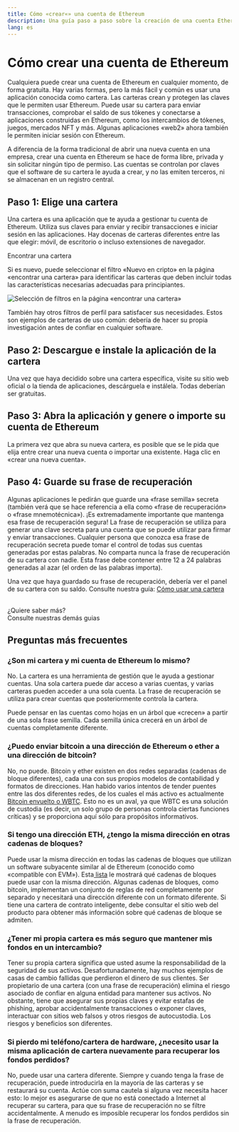 ```yaml
---
title: Cómo «crear«» una cuenta de Ethereum
description: Una guía paso a paso sobre la creación de una cuenta Ethereum utilizando una cartera.
lang: es
---
```


# Cómo crear una cuenta de Ethereum

Cualquiera puede crear una cuenta de Ethereum en cualquier momento, de forma gratuita. Hay varias formas, pero la más fácil y común es usar una aplicación conocida como cartera. Las carteras crean y protegen las claves que le permiten usar Ethereum. Puede usar su cartera para enviar transacciones, comprobar el saldo de sus tókenes y conectarse a aplicaciones construidas en Ethereum, como los intercambios de tókenes, juegos, mercados NFT y más. Algunas aplicaciones «web2» ahora también le permiten iniciar sesión con Ethereum.

A diferencia de la forma tradicional de abrir una nueva cuenta en una empresa, crear una cuenta en Ethereum se hace de forma libre, privada y sin solicitar ningún tipo de permiso. Las cuentas se controlan por claves que el software de su cartera le ayuda a crear, y no las emiten terceros, ni se almacenan en un registro central.

## Paso 1: Elige una cartera

Una cartera es una aplicación que te ayuda a gestionar tu cuenta de Ethereum. Utiliza sus claves para enviar y recibir transacciones e iniciar sesión en las aplicaciones. Hay docenas de carteras diferentes entre las que elegir: móvil, de escritorio o incluso extensiones de navegador.

<ButtonLink href="/wallets/find-wallet/">
  Encontrar una cartera
</ButtonLink>

Si es nuevo, puede seleccionar el filtro «Nuevo en cripto» en la página «encontrar una cartera» para identificar las carteras que deben incluir todas las características necesarias adecuadas para principiantes.

![Selección de filtros en la página «encontrar una cartera»](./wallet-box.png)

También hay otros filtros de perfil para satisfacer sus necesidades. Estos son ejemplos de carteras de uso común: debería de hacer su propia investigación antes de confiar en cualquier software.

## Paso 2: Descargue e instale la aplicación de la cartera

Una vez que haya decidido sobre una cartera específica, visite su sitio web oficial o la tienda de aplicaciones, descárguela e instálela. Todas deberían ser gratuitas.

## Paso 3: Abra la aplicación y genere o importe su cuenta de Ethereum

La primera vez que abra su nueva cartera, es posible que se le pida que elija entre crear una nueva cuenta o importar una existente. Haga clic en «crear una nueva cuenta».

## Paso 4: Guarde su frase de recuperación

Algunas aplicaciones le pedirán que guarde una «frase semilla» secreta (también verá que se hace referencia a ella como «frase de recuperación» o «frase mnemotécnica»). ¡Es extremadamente importante que mantenga esa frase de recuperación segura! La frase de recuperación se utiliza para generar una clave secreta para una cuenta que se puede utilizar para firmar y enviar transacciones. Cualquier persona que conozca esa frase de recuperación secreta puede tomar el control de todas sus cuentas generadas por estas palabras. No comparta nunca la frase de recuperación de su cartera con nadie. Esta frase debe contener entre 12 a 24 palabras generadas al azar (el orden de las palabras importa).

Una vez que haya guardado su frase de recuperación, debería ver el panel de su cartera con su saldo. Consulte nuestra guía: [Cómo usar una cartera](/guides/how-to-use-a-wallet)

 <br />

<Alert className="justify-between">
  <AlertEmoji text=":eyes:" />
  <div>¿Quiere saber más?</div>
  <ButtonLink href="/guides/">
    Consulte nuestras demás guias
  </ButtonLink>
</Alert>

## Preguntas más frecuentes

### ¿Son mi cartera y mi cuenta de Ethereum lo mismo?

No. La cartera es una herramienta de gestión que le ayuda a gestionar cuentas. Una sola cartera puede dar acceso a varias cuentas, y varias carteras pueden acceder a una sola cuenta. La frase de recuperación se utiliza para crear cuentas que posteriormente controla la cartera.

Puede pensar en las cuentas como hojas en un árbol que «crecen» a partir de una sola frase semilla. Cada semilla única crecerá en un árbol de cuentas completamente diferente.

### ¿Puedo enviar bitcoin a una dirección de Ethereum o ether a una dirección de bitcoin?

No, no puede. Bitcoin y ether existen en dos redes separadas (cadenas de bloque diferentes), cada una con sus propios modelos de contabilidad y formatos de direcciones. Han habido varios intentos de tender puentes entre las dos diferentes redes, de los cuales el más activo es actualmente [Bitcoin envuelto o WBTC](https://www.bitcoin.com/get-started/what-is-wbtc/). Esto no es un aval, ya que WBTC es una solución de custodia (es decir, un solo grupo de personas controla ciertas funciones críticas) y se proporciona aquí sólo para propósitos informativos.

### Si tengo una dirección ETH, ¿tengo la misma dirección en otras cadenas de bloques?

Puede usar la misma dirección en todas las cadenas de bloques que utilizan un software subyacente similar al de Ethereum (conocido como «compatible con EVM»). Esta[ lista](https://chainlist.org/) le mostrará qué cadenas de bloques puede usar con la misma dirección. Algunas cadenas de bloques, como bitcoin, implementan un conjunto de reglas de red completamente por separado y necesitará una dirección diferente con un formato diferente. Si tiene una cartera de contrato inteligente, debe consultar el sitio web del producto para obtener más información sobre qué cadenas de bloque se admiten.

### ¿Tener mi propia cartera es más seguro que mantener mis fondos en un intercambio?

Tener su propia cartera significa que usted asume la responsabilidad de la seguridad de sus activos. Desafortunadamente, hay muchos ejemplos de casas de cambio fallidas que perdieron el dinero de sus clientes. Ser propietario de una cartera (con una frase de recuperación) elimina el riesgo asociado de confiar en alguna entidad para mantener sus activos. No obstante, tiene que asegurar sus propias claves y evitar estafas de phishing, aprobar accidentalmente transacciones o exponer claves, interactuar con sitios web falsos y otros riesgos de autocustodia. Los riesgos y beneficios son diferentes.

### Si pierdo mi teléfono/cartera de hardware, ¿necesito usar la misma aplicación de cartera nuevamente para recuperar los fondos perdidos?

No, puede usar una cartera diferente. Siempre y cuando tenga la frase de recuperación, puede introducirla en la mayoría de las carteras y se restaurará su cuenta. Actúe con suma cautela si alguna vez necesita hacer esto: lo mejor es asegurarse de que no está conectado a Internet al recuperar su cartera, para que su frase de recuperación no se filtre accidentalmente. A menudo es imposible recuperar los fondos perdidos sin la frase de recuperación.
